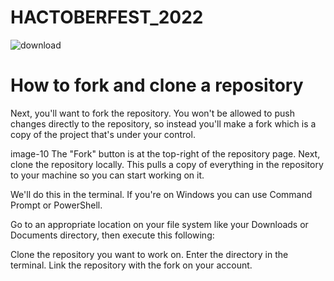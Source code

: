 # HACTOBERFEST_2022
![download](https://user-images.githubusercontent.com/85143283/193420606-e2a9509c-8225-4e6e-bd85-ffddd404be7b.jpeg)


# How to fork and clone a repository
Next, you'll want to fork the repository. You won't be allowed to push changes directly to the repository, so instead you'll make a fork which is a copy of the project that's under your control.

image-10
The "Fork" button is at the top-right of the repository page.
Next, clone the repository locally. This pulls a copy of everything in the repository to your machine so you can start working on it.

We'll do this in the terminal. If you're on Windows you can use Command Prompt or PowerShell.

Go to an appropriate location on your file system like your Downloads or Documents directory, then execute this following:

Clone the repository you want to work on.
Enter the directory in the terminal.
Link the repository with the fork on your account.
